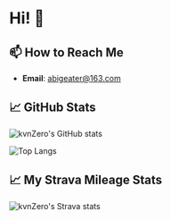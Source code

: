 # Hi! 👋

## 📫 How to Reach Me

- **Email**: [abigeater@163.com](mailto:abigeater@163.com)

## 📈 GitHub Stats

![kvnZero's GitHub stats](https://github-readme-stats.vercel.app/api?username=kvnZero&show_icons=true&theme=radical)

![Top Langs](https://github-readme-stats.vercel.app/api/top-langs/?username=kvnZero&layout=compact&theme=radical)

## 📈 My Strava Mileage Stats

![kvnZero's Strava stats](http://github-readme-strava.abigeater.com/api/strava/125152462)

